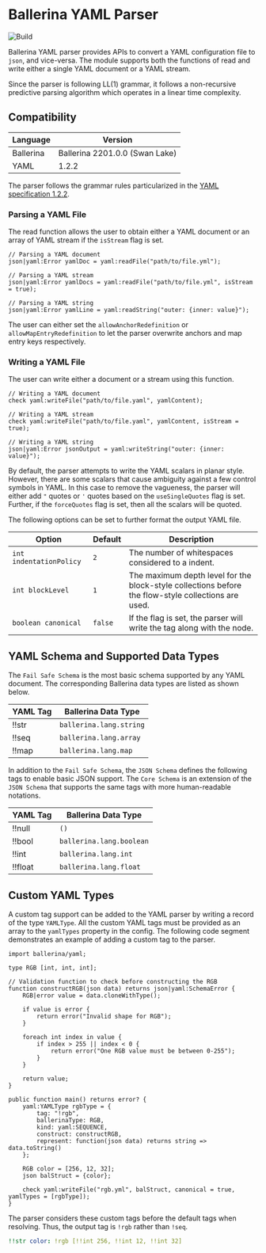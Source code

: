 # Ballerina YAML Parser

![Build](https://github.com/ballerina-platform/module-ballerina-yaml/actions/workflows/ci.yml/badge.svg)

Ballerina YAML parser provides APIs to convert a YAML configuration file to `json`, and vice-versa. The module supports both the functions of read and write either a single YAML document or a YAML stream.

Since the parser is following LL(1) grammar, it follows a non-recursive predictive parsing algorithm which operates in a linear time complexity.

## Compatibility

| Language  | Version                        |
| --------- | ------------------------------ |
| Ballerina | Ballerina 2201.0.0 (Swan Lake) |
| YAML      | 1.2.2                          |

The parser follows the grammar rules particularized in the [YAML specification 1.2.2](https://yaml.org/spec/1.2.2/).

### Parsing a YAML File

The read function allows the user to obtain either a YAML document or an array of YAML stream if the `isStream` flag is set.

```ballerina
// Parsing a YAML document
json|yaml:Error yamlDoc = yaml:readFile("path/to/file.yml");

// Parsing a YAML stream
json|yaml:Error yamlDocs = yaml:readFile("path/to/file.yml", isStream = true);

// Parsing a YAML string 
json|yaml:Error yamlLine = yaml:readString("outer: {inner: value}");
```

The user can either set the `allowAnchorRedefinition` or `allowMapEntryRedefinition` to let the parser overwrite anchors and map entry keys respectively.

### Writing a YAML File

The user can write either a document or a stream using this function.

```ballerina
// Writing a YAML document
check yaml:writeFile("path/to/file.yaml", yamlContent);

// Writing a YAML stream
check yaml:writeFile("path/to/file.yaml", yamlContent, isStream = true);

// Writing a YAML string
json|yaml:Error jsonOutput = yaml:writeString("outer: {inner: value}");
```

By default, the parser attempts to write the YAML scalars in planar style. However, there are some scalars that cause ambiguity against a few control symbols in YAML. In this case to remove the vagueness, the parser will either add  `"` quotes or `'` quotes based on the `useSingleQuotes` flag is set. Further, if the `forceQuotes` flag is set, then all the scalars will be quoted. 

The following options can be set to further format the output YAML file.

| Option                  | Default | Description                                                                                         |
| ----------------------- | ------- | --------------------------------------------------------------------------------------------------- |
| `int indentationPolicy` | `2`     | The number of whitespaces considered to a indent.                                                   |
| `int blockLevel`        | `1`     | The maximum depth level for the block-style collections before the flow-style collections are used. |
| `boolean canonical`     | `false` | If the flag is set, the parser will write the tag along with the node.                              |

## YAML Schema and Supported Data Types

The `Fail Safe Schema` is the most basic schema supported by any YAML document. The corresponding Ballerina data types are listed as shown below.

| YAML Tag | Ballerina Data Type     |
| -------- | ----------------------- |
| !!str    | `ballerina.lang.string` |
| !!seq    | `ballerina.lang.array`  |
| !!map    | `ballerina.lang.map`    |

In addition to the `Fail Safe Schema`, the `JSON Schema` defines the following tags to enable basic JSON support. The `Core Schema` is an extension of the `JSON Schema` that supports the same tags with more human-readable notations.

| YAML Tag | Ballerina Data Type      |
| -------- | ------------------------ |
| !!null   | `()`                     |
| !!bool   | `ballerina.lang.boolean` |
| !!int    | `ballerina.lang.int`     |
| !!float  | `ballerina.lang.float`   |

## Custom YAML Types

A custom tag support can be added to the YAML parser by writing a record of the type `YAMLType`. All the custom YAML tags must be provided as an array to the `yamlTypes` property in the config. The following code segment demonstrates an example of adding a custom tag to the parser.

```ballerina
import ballerina/yaml;

type RGB [int, int, int];

// Validation function to check before constructing the RGB
function constructRGB(json data) returns json|yaml:SchemaError {
    RGB|error value = data.cloneWithType();

    if value is error {
        return error("Invalid shape for RGB");
    }

    foreach int index in value {
        if index > 255 || index < 0 {
            return error("One RGB value must be between 0-255");
        }
    }

    return value;
}

public function main() returns error? {
    yaml:YAMLType rgbType = {
        tag: "!rgb",
        ballerinaType: RGB,
        kind: yaml:SEQUENCE,
        construct: constructRGB,
        represent: function(json data) returns string => data.toString()
    };

    RGB color = [256, 12, 32];
    json balStruct = {color};

    check yaml:writeFile("rgb.yml", balStruct, canonical = true, yamlTypes = [rgbType]);
}
```

The parser considers these custom tags before the default tags when resolving. Thus, the output tag is `!rgb` rather than `!seq`.

```yaml
!!str color: !rgb [!!int 256, !!int 12, !!int 32]
```
